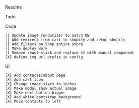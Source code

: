 Readme

Todo

Code
    
    [] Update image rundomizer to match DB    
    [] Add redirect from cart to shopify and setup shopify
    [] Add filters on Shop entire store
    [] Make deploy work    
    [] Remove react-slick and replace it with manual component
    [X] define img url prefix in config
UI
    
    [X] Add contacts/about page    
    [X] Add cart icon
    [X] Change image sizes to inches
    [X] Make modal show actual image    
    [X] Make next button bigger
    [X] Add white bootstrap background
    [X] Move contacts to left 
   
